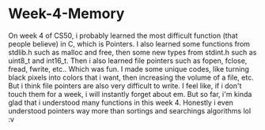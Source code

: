 # Week-4-Memory

On week 4 of CS50, i probably learned the most difficult function (that people believe) in C, which is Pointers. I also learned some functions from stdlib.h such as malloc and free, then some new types from stdint.h such as uint8_t and int16_t. Then i also learned file pointers such as fopen, fclose, fread, fwrite, etc.. Which was fun. I made some unique codes, like turning black pixels into colors that i want, then increasing the volume of a file, etc. But i think file pointers are also very difficult to write. I feel like, if i don't touch them for a week, i will instantly forget about em.
But so far, i'm kinda glad that i understood many functions in this week 4. Honestly i even understood pointers way more than sortings and searchings algorithms lol :v
